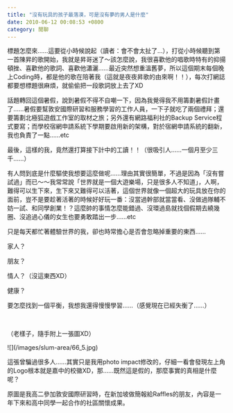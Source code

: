 ```yaml
---
title: "沒有玩具的孩子最落漠，可是沒有夢的男人是什麼"
date: 2010-06-12 00:08:53 +0800
category: 閒聊
---
```

<p>標題怎麼來&hellip;&hellip;這要從小時候說起（讀者：會不會太扯了&hellip;），打從小時候聽到第一首陳昇的歌開始，我就是昇哥迷了～該怎麼說，我很喜歡他的唱歌時特有的抑揚頓挫、喜歡他的歌詞、喜歡他瀟灑&hellip;&hellip;最近突然想重溫舊夢，所以這個期末每個晚上Coding時，都是他的歌在陪著我（這就是夜夜昇歌的由來啊！！），每次打網誌都要想標題很麻煩，就偷偷把一段歌詞放上去了XD</p><p>話題轉回這個暑假，說到暑假不得不自嘲一下，因為我覺得我不用籌劃暑假計畫了&hellip;&hellip;暑假要幫敦安國際研習和服務學習的工作人員，一下子就吃了兩個禮拜；還要籌劃北極狐遊戲工作室的取材之旅；另外還有網路福利社的Backup Service程式要寫；而學校宿網申請系統下學期要啟用新的架構，對於宿網申請系統的翻新，我也負責了一點&hellip;&hellip;etc</p><p>最後，這樣的我，竟然還打算接下計中的工讀！！（很吸引人&hellip;&hellip;一個月至少三千&hellip;&hellip;）</p><p>有人問到底是什麼驅使我想要這麼做呢&hellip;&hellip;理由其實很簡單，不過是因為「沒有嘗試過」而已～～我常常說「世界就是一個大遊樂場，只是很多人不知道」，人啊，難得可以生下來，生下來又難得可以活著，這個世界就像一個超大的玩具放在你的面前，豈不是要趁著活著的時候好好玩一番：沒當過幹部就當當看、沒做過隊輔不妨一試、和同學創業！？這麼帥的事情怎麼能錯過、沒環過島就找個假期去繞幾圈、沒追過心儀的女生也要勇敢踏出一步&hellip;&hellip;etc</p><p>只是每天都忙著體驗世界的我，卻也時常擔心是否會忽略掉重要的東西&hellip;&hellip;</p><p>家人？</p><p>朋友？</p><p>情人？（沒這東西XD）</p><p>健康？</p><p>要怎麼找到一個平衡，我想我還得慢慢學習&hellip;&hellip;（感覺現在已經失衡了&hellip;&hellip;）</p><p>&nbsp;</p><p>（老樣子，隨手附上一張圖XD）</p>
![](/images/slum-area/66_5.jpg)
<p>這張曾騙過很多人&hellip;&hellip;其實只是我用photo impact修改的，仔細一看會發現左上角的Logo根本就是嘉中的校徽XD，那&hellip;&hellip;既然這是假的，那麼事實的真相是什麼呢？</p><p>原圖是我高二參加敦安國際研習時，在新加坡做簡報給Raffles的朋友，內容是一年下來和高中同學一起合作的社區關懷成果。</p>

